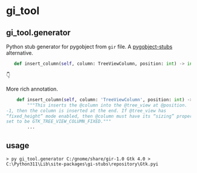# gi_tool

## gi_tool.generator

Python stub generator for pygobject from `gir` file.
A [pygobject-stubs](https://github.com/pygobject/pygobject-stubs/tree/master/tools) alternative.

```py
   def insert_column(self, column: TreeViewColumn, position: int) -> int: ...
```

👇

More rich annotation.

```py
    def insert_column(self, column: 'TreeViewColumn', position: int) -> int:
        """This inserts the @column into the @tree_view at @position.  If @position is
-1, then the column is inserted at the end. If @tree_view has
“fixed_height” mode enabled, then @column must have its “sizing” property
set to be GTK_TREE_VIEW_COLUMN_FIXED."""
        ...
```

## usage

```
> py gi_tool.generator C:/gnome/share/gir-1.0 Gtk 4.0 > C:\Python311\Lib\site-packages\gi-stubs\repository\Gtk.pyi
```
